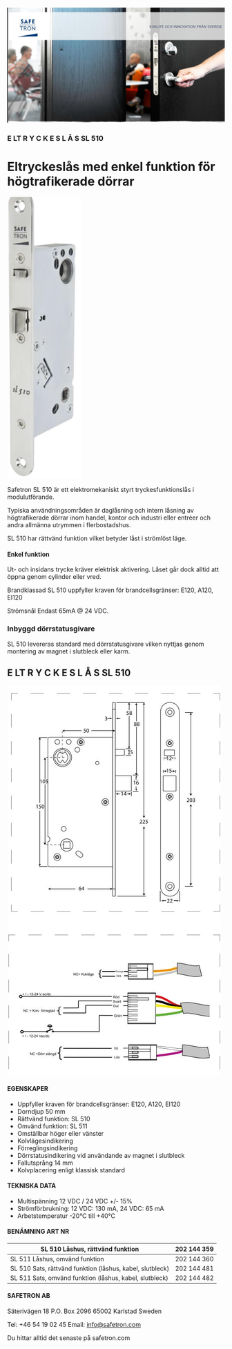 ![](_page_0_Picture_0.jpeg)

### E LT R Y C K E S L Å S SL 510

# Eltryckeslås med enkel funktion för högtrafikerade dörrar

![](_page_0_Picture_3.jpeg)

Safetron SL 510 är ett elektromekaniskt styrt tryckesfunktionslås i modulutförande.

Typiska användningsområden är daglåsning och intern låsning av högtrafikerade dörrar inom handel, kontor och industri eller entréer och andra allmänna utrymmen i flerbostadshus.

SL 510 har rättvänd funktion vilket betyder låst i strömlöst läge.

#### Enkel funktion

Ut- och insidans trycke kräver elektrisk aktivering. Låset går dock alltid att öppna genom cylinder eller vred.

Brandklassad SL 510 uppfyller kraven för brandcellsgränser: E120, A120, EI120

Strömsnål Endast 65mA @ 24 VDC.

### Inbyggd dörrstatusgivare

SL 510 levereras standard med dörrstatusgivare vilken nyttjas genom montering av magnet i slutbleck eller karm.

## E LT R Y C K E S L Å S SL 510

![](_page_1_Figure_1.jpeg)

#### EGENSKAPER

- Uppfyller kraven för brandcellsgränser: E120, A120, EI120
- Dorndjup 50 mm
- Rättvänd funktion: SL 510
- Omvänd funktion: SL 511
- Omställbar höger eller vänster
- Kolvlägesindikering
- Förreglingsindikering
- Dörrstatusindikering vid användande av magnet i slutbleck
- Fallutsprång 14 mm
- Kolvplacering enligt klassisk standard

#### TEKNISKA DATA

- Multispänning 12 VDC / 24 VDC +/- 15%
- Strömförbrukning: 12 VDC: 130 mA, 24 VDC: 65 mA
- Arbetstemperatur -20°C till +40°C

#### BENÄMNING ART NR

| SL 510 Låshus, rättvänd funktion                          | 202 144 359 |
|-----------------------------------------------------------|-------------|
| SL 511 Låshus, omvänd funktion                            | 202 144 360 |
| SL 510 Sats, rättvänd funktion (låshus, kabel, slutbleck) | 202 144 481 |
| SL 511 Sats, omvänd funktion (låshus, kabel, slutbleck)   | 202 144 482 |

#### **SAFETRON AB**

Säterivägen 18 P.O. Box 2096 65002 Karlstad Sweden

Tel: +46 54 19 02 45 Email: info@safetron.com

Du hittar alltid det senaste på safetron.com